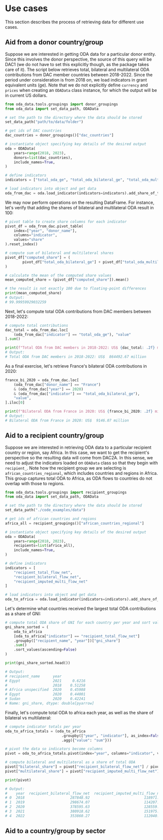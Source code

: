 # Use cases

This section describes the process of retrieving data for different use cases.

## Aid from a donor country/group

Suppose we are interested in getting ODA data for a particular donor entity. Since this involves the donor perspective, the source of this query will be DAC1 (we do not have to set this explicitly though, as the package takes care of it). The script below retrieves total, bilateral and multilateral ODA contributions from DAC member countries between 2018-2022. Since the period under consideration is from 2018 on, we load indicators in grant equivalent units (ge). Note that we do not explicitly define `currency` and `prices` when creating an `ODAData` class instance, for which the output will be in current US dollars.  

```python
from oda_data.tools.groupings import donor_groupings
from oda_data import set_data_path, ODAData

# set the path to the directory where the data should be stored
set_data_path("path/to/data/folder")

# get ids of DAC countries
dac_countries = donor_groupings()["dac_countries"]

# instantiate object specifying key details of the desired output
oda = ODAData(
    years=range(2018, 2023),
    donors=list(dac_countries),
    include_names=True,
)

# define indicators
indicators = ["total_oda_ge", "total_oda_bilateral_ge", "total_oda_multilateral_ge"]

# load indicators into object and get data
oda_from_dac = oda.load_indicator(indicators=indicators).add_share_of_total().get_data()
```

We may now perform operations on the resulting DataFrame. For instance, let's verify that adding the shares of bilateral and multilateral ODA result in 100:

```python
# pivot table to create share columns for each indicator
pivot_df = oda_from_dac.pivot_table(
    index=["year", "donor_name"],
    columns="indicator",
    values="share"
).reset_index()

# compute sum of bilateral and multilateral shares
pivot_df["computed_share"] = (
        pivot_df["total_oda_bilateral_ge"] + pivot_df["total_oda_multilateral_ge"]
)

# calculate the mean of the computed share values
mean_computed_share = (pivot_df["computed_share"]).mean()

# the result is not exactly 100 due to floating-point differences
print(mean_computed_share)
# Output: 
# 99.99959929032259
```

Next, let's compute total ODA contributions from DAC members between 2018-2022:

```python
# compute total contributions
dac_total = oda_from_dac.loc[
    (oda_from_dac["indicator"] == "total_oda_ge"), "value"
].sum()

print(f"Total ODA from DAC members in 2018-2022: US$ {dac_total: .2f} million")
# Output:
# Total ODA from DAC members in 2018-2022: US$  864492.67 million
```

As a final exercise, let's retrieve France's bilateral ODA contributions in 2020:

```python
france_bi_2020 = oda_from_dac.loc[
    (oda_from_dac["donor_name"] == "France")
    & (oda_from_dac["year"] == 2020)
    & (oda_from_dac["indicator"] == "total_oda_bilateral_ge"),
    "value",
].iloc[0]

print(f"Bilateral ODA from France in 2020: US$ {france_bi_2020: .2f} million")
# Output:
# Bilateral ODA from France in 2020: US$  9146.07 million
```

## Aid to a recipient country/group

Suppose we are interested in retrieving ODA data to a particular recipient country or region, say Africa. In this case, we want to get the recipient's perspective so the resulting data will come from DAC2A. In this sense, we need to adjust the indicators loaded on `ODAData` class so that they begin with `recipient_`. Note how the recipient group we are selecting is `african_countries_regional`, which includes countries and regions in Africa. This group captures total ODA to Africa, as ODA flows to countries do not overlap with those to regions.

```python
from oda_data.tools.groupings import recipient_groupings
from oda_data import set_data_path, ODAData

# set the path to the directory where the data should be stored
set_data_path("./code_examples/data")

# get ids of african countries and regions
africa_all = recipient_groupings()["african_countries_regional"]

# instantiate object specifying key details of the desired output
oda = ODAData(
    years=range(2018, 2023),
    recipients=list(africa_all),
    include_names=True,
)

# define indicators
indicators = [
    "recipient_total_flow_net", 
    "recipient_bilateral_flow_net", 
    "recipient_imputed_multi_flow_net"
]

# load indicators into object and get data
oda_to_africa = oda.load_indicator(indicators=indicators).add_share_of_gni().get_data()
```

Let's determine what countries received the largest total ODA contributions as a share of GNI:

```python
# compute total ODA share of GNI for each country per year and sort values
gni_share_sorted = (
    oda_to_africa
    [oda_to_africa["indicator"] == "recipient_total_flow_net"]
    .groupby(["recipient_name", "year"])["gni_share"]
    .sum()
    .sort_values(ascending=False)
)

print(gni_share_sorted.head())

# Output:
# recipient_name      year
# Egypt               2021     0.6216
#                     2018    0.51258
# Africa unspecified  2020    0.45988
# Egypt               2020    0.44001
# Sudan               2020    0.42241
# Name: gni_share, dtype: double[pyarrow]
```

Finally, let's compute total ODA to africa each year, as well as the share of bilateral vs multilateral:

```python
# compute indicator totals per year
oda_to_africa_totals = (oda_to_africa
                          .groupby(["year", "indicator"], as_index=False)
                          .agg({"value": "sum"}))

# pivot the data so indicators become columns
pivot = oda_to_africa_totals.pivot(index="year", columns="indicator", values="value").reset_index()

# compute bilateral and multilateral as a share of total ODA
pivot["bilateral_share"] = pivot["recipient_bilateral_flow_net"] / pivot["recipient_total_flow_net"]
pivot["multilateral_share"] = pivot["recipient_imputed_multi_flow_net"] / pivot["recipient_total_flow_net"]

print(pivot)

# Output:
#    year  recipient_bilateral_flow_net  recipient_imputed_multi_flow_net  recipient_total_flow_net     bilateral_share   multilateral_share
# 0  2018                     287848.92                         118971.84                 406820.76  0.7075571069676975   0.2924428930323025
# 1  2019                     298674.07                         114207.86                 412881.93  0.7233885726120298  0.27661142738797023
# 2  2020                     378595.63                         128559.03                 507154.66  0.7465092206783628   0.2534907793216373
# 3  2021                     380918.62                         151975.28                  532893.9  0.7148113723951428  0.28518862760485714
# 4  2022                     353860.27                         112040.62                 465900.89  0.7595183387608467  0.24048166123915324
```

## Aid to a country/group by sector